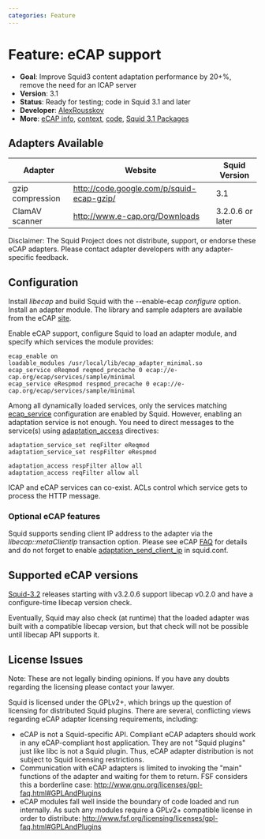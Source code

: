 ```yaml
---
categories: Feature
---
```

# Feature: eCAP support

- **Goal**: Improve Squid3 content adaptation performance by 20+%,
    remove the need for an ICAP server
- **Version**: 3.1
- **Status**: Ready for testing; code in Squid 3.1 and later
- **Developer**: [AlexRousskov](/AlexRousskov)
- **More**: [eCAP info](http://www.e-cap.org/),
    [context](http://wiki.squid-cache.org/SquidFaq/ContentAdaptation#head-b3e83ccdb647537404a70d9c17c87463524a470b),
    [code](http://devel.squid-cache.org/projects.html#eCAP), [Squid 3.1
    Packages](http://www.squid-cache.org/Versions/v3/3.1)

## Adapters Available

| Adapter          | Website                                     | Squid Version     |
| ---------------- | ------------------------------------------- | ----------------- |
| gzip compression | <http://code.google.com/p/squid-ecap-gzip/> | 3.1               |
| ClamAV scanner   | <http://www.e-cap.org/Downloads>            | 3.2.0.6 or later  |


Disclaimer: The Squid Project does not distribute, support, or endorse
these eCAP adapters. Please contact adapter developers with any
adapter-specific feedback.

## Configuration

Install *libecap* and build Squid with the --enable-ecap *configure*
option. Install an adapter module. The library and sample adapters are
available from the eCAP [site](http://www.e-cap.org/).

Enable eCAP support, configure Squid to load an adapter module, and
specify which services the module provides:

    ecap_enable on
    loadable_modules /usr/local/lib/ecap_adapter_minimal.so
    ecap_service eReqmod reqmod_precache 0 ecap://e-cap.org/ecap/services/sample/minimal
    ecap_service eRespmod respmod_precache 0 ecap://e-cap.org/ecap/services/sample/minimal

Among all dynamically loaded services, only the services matching
[ecap_service](http://www.squid-cache.org/Doc/config/ecap_service)
configuration are enabled by Squid. However, enabling an adaptation
service is not enough. You need to direct messages to the service(s)
using
[adaptation_access](http://www.squid-cache.org/Doc/config/adaptation_access)
directives:

    adaptation_service_set reqFilter eReqmod
    adaptation_service_set respFilter eRespmod
    
    adaptation_access respFilter allow all
    adaptation_access reqFilter allow all

ICAP and eCAP services can co-exist. ACLs control which service gets to
process the HTTP message.

### Optional eCAP features

Squid supports sending client IP address to the adapter via the
*libecap::metaClientIp* transaction option. Please see eCAP
[FAQ](https://answers.launchpad.net/ecap/+faq/1516) for details and do
not forget to enable
[adaptation_send_client_ip](http://www.squid-cache.org/Doc/config/adaptation_send_client_ip)
in squid.conf.

## Supported eCAP versions

[Squid-3.2](/Releases/Squid-3.2)
releases starting with v3.2.0.6 support libecap v0.2.0 and have a
configure-time libecap version check.

Eventually, Squid may also check (at runtime) that the loaded adapter
was built with a compatible libecap version, but that check will not be
possible until libecap API supports it.

## License Issues

Note: These are not legally binding opinions. If you have any doubts
regarding the licensing please contact your lawyer.

Squid is licensed under the GPLv2+, which brings up the question of
licensing for distributed Squid plugins. There are several, conflicting
views regarding eCAP adapter licensing requirements, including:

- eCAP is not a Squid-specific API. Compliant eCAP adapters should
    work in any eCAP-compliant host application. They are not "Squid
    plugins" just like libc is not a Squid plugin. Thus, eCAP adapter
    distribution is not subject to Squid licensing restrictions.
- Communication with eCAP adapters is limited to invoking the "main"
    functions of the adapter and waiting for them to return. FSF
    considers this a borderline case:
    <http://www.gnu.org/licenses/gpl-faq.html#GPLAndPlugins>
- eCAP modules fall well inside the boundary of code loaded and run
    internally. As such any modules require a GPLv2+ compatible license
    in order to distribute:
    <http://www.fsf.org/licensing/licenses/gpl-faq.html#GPLAndPlugins>
